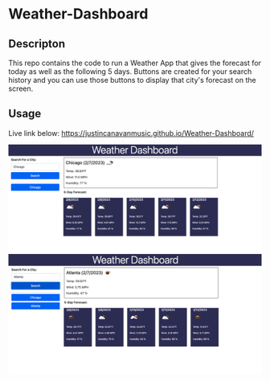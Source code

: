 # Weather-Dashboard

## Descripton 
This repo contains the code to run a Weather App that gives the forecast for today as well as the following 5 days. Buttons are created for your search history and you can use those buttons to display that city's forecast on the screen. 

## Usage
Live link below:
https://justincanavanmusic.github.io/Weather-Dashboard/


![app screenshot](./Assets/Screenshot%202023-02-07%20at%205.54.24%20PM.png)
![app screenshot](./Assets/Screenshot%202023-02-07%20at%205.54.37%20PM.png)

